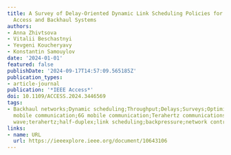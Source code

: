 ```yaml
---
title: A Survey of Delay-Oriented Dynamic Link Scheduling Policies for 5G/6G Integrated
  Access and Backhaul Systems
authors:
- Anna Zhivtsova
- Vitalii Beschastnyi
- Yevgeni Koucheryavy
- Konstantin Samouylov
date: '2024-01-01'
featured: false
publishDate: '2024-09-17T14:57:09.565185Z'
publication_types:
- article-journal
publication: '*IEEE Access*'
doi: 10.1109/ACCESS.2024.3446569
tags:
- Backhaul networks;Dynamic scheduling;Throughput;Delays;Surveys;Optimization;Uplink;5G
  mobile communication;6G mobile communication;Terahertz communications;5G;6G;IAB;millimeter
  wave;terahertz;half-duplex;link scheduling;backpressure;network control
links:
- name: URL
  url: https://ieeexplore.ieee.org/document/10643106
---
```


